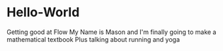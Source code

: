 # Hello-World
Getting good at Flow
My Name is Mason and I'm finally going to make a mathematical textbook
Plus talking about running and yoga
